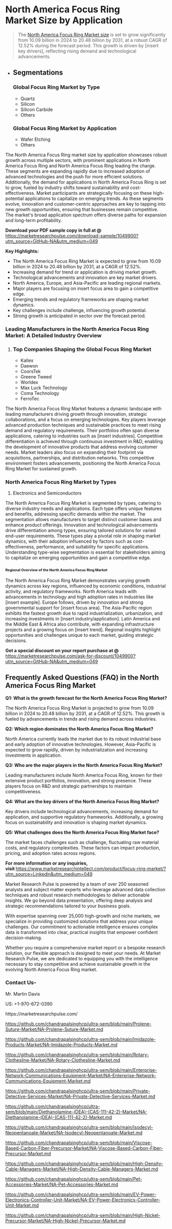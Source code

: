 


<h1>North America Focus Ring Market&nbsp;Size by Application</h1><blockquote><p>The <a href="https://marketresearchpulse.com/download-sample/1049900?utm_source=GitHub-NA&amp;utm_medium=049">North America Focus Ring Market size</a> is set to grow significantly from 10.09 billion in 2024 to 20.48 billion by 2031, at a robust CAGR of 12.52% during the forecast period. This growth is driven by [insert key drivers], reflecting rising demand and technological advancements.</p></blockquote><ul><li><h2>Segmentations</h2><h3>Global Focus Ring Market by Type</h3><ul><li>Quartz</li><li>Silicon</li><li>Silicon Carbide</li><li>Others</li></ul><h3>Global Focus Ring Market by Application</h3><ul><li>Wafer Etching</li><li>Others</li></ul></li></ul><p>The North America Focus Ring market size by application showcases robust growth across multiple sectors, with prominent applications in North America Focus Ring and North America Focus Ring leading the charge. These segments are expanding rapidly due to increased adoption of advanced technologies and the push for more efficient solutions. Additionally, the demand for applications in North America Focus Ring is set to grow, fueled by industry shifts toward sustainability and cost-effectiveness. Market participants are strategically focusing on these high-potential applications to capitalize on emerging trends. As these segments evolve, innovation and customer-centric approaches are key to tapping into new growth opportunities, ensuring that businesses remain competitive. The market's broad application spectrum offers diverse paths for expansion and long-term profitability.</p><p><strong>Download your PDF sample copy in full at @ </strong><a href="https://marketresearchpulse.com/download-sample/1049900?utm_source=GitHub-NA&amp;utm_medium=049">https://marketresearchpulse.com/download-sample/1049900?utm_source=GitHub-NA&amp;utm_medium=049</a></p><p><strong>Key Highlights: </strong></p><ul><li>The North America Focus Ring Market is expected to grow from 10.09 billion in 2024 to 20.48 billion by 2031, at a CAGR of 12.52%.</li><li>Increasing demand for trend or application is driving market growth.</li><li>Technological advancements and innovation are key market drivers.</li><li>North America, Europe, and Asia-Pacific are leading regional markets.</li><li>Major players are focusing on insert focus area to gain a competitive edge.</li><li>Emerging trends and regulatory frameworks are shaping market dynamics.</li><li>Key challenges include challenge, influencing growth potential.</li><li>Strong growth is anticipated in sector over the forecast period.</li></ul><h3>Leading Manufacturers in the North America Focus Ring Market: A Detailed Industry Overview</h3><ol><li><h3>Top Companies Shaping the Global Focus Ring Market </h3><ul><li>Kallex</li><li>Daewon</li><li>CoorsTek</li><li>Greene Tweed</li><li>Worldex</li><li>Max Luck Technology</li><li>Coma Technology</li><li>FerroTec</li></ul></li></ol><div class="flex max-w-full flex-col flex-grow"><div class="min-h-8 text-message flex w-full flex-col items-end gap-2 whitespace-normal break-words [.text-message+&amp;]:mt-5" dir="auto" data-message-author-role="assistant" data-message-id="fd8432e4-4910-450d-b182-61b7bfb0a01f" data-message-model-slug="gpt-4o"><div class="flex w-full flex-col gap-1 empty:hidden first:pt-[3px]"><div class="markdown prose w-full break-words dark:prose-invert light"><p>The North America Focus Ring Market features a dynamic landscape with leading manufacturers driving growth through innovation, strategic collaborations, and a focus on emerging technologies. Key players leverage advanced production techniques and sustainable practices to meet rising demand and regulatory requirements. Their portfolios often span diverse applications, catering to industries such as [insert industries]. Competitive differentiation is achieved through continuous investment in R&amp;D, enabling the development of innovative products that address evolving customer needs. Market leaders also focus on expanding their footprint via acquisitions, partnerships, and distribution networks. This competitive environment fosters advancements, positioning the North America Focus Ring Market for sustained growth.</p></div></div></div></div><h3>North America Focus Ring Market by Types</h3><ol><li>Electronics and Semiconductors</li></ol><div class="flex max-w-full flex-col flex-grow"><div class="min-h-8 text-message flex w-full flex-col items-end gap-2 whitespace-normal break-words [.text-message+&amp;]:mt-5" dir="auto" data-message-author-role="assistant" data-message-id="084470be-0bb7-4664-bddf-5156b4f41249" data-message-model-slug="gpt-4o-mini"><div class="flex w-full flex-col gap-1 empty:hidden first:pt-[3px]"><div class="markdown prose w-full break-words dark:prose-invert light"><p>The North America Focus Ring Market is segmented by types, catering to diverse industry needs and applications. Each type offers unique features and benefits, addressing specific demands within the market. The segmentation allows manufacturers to target distinct customer bases and enhance product offerings. Innovation and technological advancements drive differentiation among types, ensuring tailored solutions for varied end-user requirements. These types play a pivotal role in shaping market dynamics, with their adoption influenced by factors such as cost-effectiveness, performance, and suitability for specific applications. Understanding type-wise segmentation is essential for stakeholders aiming to capitalize on emerging opportunities and gain a competitive edge.</p></div></div></div></div><h3><span style="font-size: 11px;">Regional Overview of the North America Focus Ring Market</span></h3><div class="flex max-w-full flex-col flex-grow"><div class="min-h-8 text-message flex w-full flex-col items-end gap-2 whitespace-normal break-words [.text-message+&amp;]:mt-5" dir="auto" data-message-author-role="assistant" data-message-id="e9038762-ce64-4e30-91c9-9bd413514231" data-message-model-slug="gpt-4o-mini"><div class="flex w-full flex-col gap-1 empty:hidden first:pt-[3px]"><div class="markdown prose w-full break-words dark:prose-invert light"><p>The North America Focus Ring Market demonstrates varying growth dynamics across key regions, influenced by economic conditions, industrial activity, and regulatory frameworks. North America leads with advancements in technology and high adoption rates in industries like [insert example]. Europe follows, driven by innovation and strong governmental support for [insert focus area]. The Asia-Pacific region exhibits the fastest growth due to rapid industrialization, urbanization, and increasing investments in [insert industry/application]. Latin America and the Middle East &amp; Africa also contribute, with expanding infrastructure projects and a growing focus on [insert trend]. Regional insights highlight opportunities and challenges unique to each market, guiding strategic decisions.</p></div></div></div></div><p><strong>Get a special discount on your report purchase at @ </strong><a href="https://marketresearchpulse.com/ask-for-discount/1049900?utm_source=GitHub-NA&amp;utm_medium=049">https://marketresearchpulse.com/ask-for-discount/1049900?utm_source=GitHub-NA&amp;utm_medium=049</a></p><h2>Frequently Asked Questions (FAQ) in the North America Focus Ring Market</h2><p><strong>Q1: What is the growth forecast for the North America Focus Ring Market?</strong></p><p>The North America Focus Ring Market is projected to grow from 10.09 billion in 2024 to 20.48 billion by 2031, at a CAGR of 12.52%. This growth is fueled by advancements in trends and rising demand across industries.</p><p><strong>Q2: Which region dominates the North America Focus Ring Market?</strong></p><p>North America currently leads the market due to its robust industrial base and early adoption of innovative technologies. However, Asia-Pacific is expected to grow rapidly, driven by industrialization and increasing investments in application.</p><p><strong>Q3: Who are the major players in the North America Focus Ring Market?</strong></p><p>Leading manufacturers include North America Focus Ring, known for their extensive product portfolios, innovation, and strong presence. These players focus on R&amp;D and strategic partnerships to maintain competitiveness.</p><p><strong>Q4: What are the key drivers of the North America Focus Ring Market?</strong></p><p>Key drivers include technological advancements, increasing demand for application, and supportive regulatory frameworks. Additionally, a growing focus on sustainability and innovation is shaping market dynamics.</p><p><strong>Q5: What challenges does the North America Focus Ring Market face?</strong></p><p>The market faces challenges such as challenge, fluctuating raw material costs, and regulatory complexities. These factors can impact production, pricing, and adoption rates across regions.</p><p><strong>For more information or any inquiries, visit&nbsp;</strong><a href="https://www.marketresearchintellect.com/product/focus-ring-market/?utm_source=Linkedin&utm_medium=049">https://www.marketresearchintellect.com/product/focus-ring-market/?utm_source=Linkedin&utm_medium=049</a></p><p>Market Research Pulse is powered by a team of over 250 seasoned analysts and subject matter experts who leverage advanced data collection techniques and robust research methodologies to deliver actionable insights. We go beyond data presentation, offering deep analysis and strategic recommendations tailored to your business goals.</p><p>With expertise spanning over 25,000 high-growth and niche markets, we specialize in providing customized solutions that address your unique challenges. Our commitment to actionable intelligence ensures complex data is transformed into clear, practical insights that empower confident decision-making.</p><p>Whether you require a comprehensive market report or a bespoke research solution, our flexible approach is designed to meet your needs. At Market Research Pulse, we are dedicated to equipping you with the intelligence necessary to stay competitive and achieve sustainable growth in the evolving North America Focus Ring market.</p><h3><strong>Contact Us-</strong></h3><p>Mr. Martin Davis</p><p>US: +1-970-672-0390</p><p>https://marketresearchpulse.com/</p><p><a href="https://github.com/chandrapalsinghcp/ultra-sem/blob/main/Prolene-Suture-Market/NA-Prolene-Suture-Market.md">https://github.com/chandrapalsinghcp/ultra-sem/blob/main/Prolene-Suture-Market/NA-Prolene-Suture-Market.md</a></p><p><a href="https://github.com/chandrapalsinghcp/ultra-sem/blob/main/Imidazole-Products-Market/NA-Imidazole-Products-Market.md">https://github.com/chandrapalsinghcp/ultra-sem/blob/main/Imidazole-Products-Market/NA-Imidazole-Products-Market.md</a></p><p><a href="https://github.com/chandrapalsinghcp/ultra-sem/blob/main/Rotary-Clothesline-Market/NA-Rotary-Clothesline-Market.md">https://github.com/chandrapalsinghcp/ultra-sem/blob/main/Rotary-Clothesline-Market/NA-Rotary-Clothesline-Market.md</a></p><p><a href="https://github.com/chandrapalsinghcp/ultra-sem/blob/main/Enterprise-Network-Communications-Equipment-Market/NA-Enterprise-Network-Communications-Equipment-Market.md">https://github.com/chandrapalsinghcp/ultra-sem/blob/main/Enterprise-Network-Communications-Equipment-Market/NA-Enterprise-Network-Communications-Equipment-Market.md</a></p><p><a href="https://github.com/chandrapalsinghcp/ultra-sem/blob/main/Private-Detective-Services-Market/NA-Private-Detective-Services-Market.md">https://github.com/chandrapalsinghcp/ultra-sem/blob/main/Private-Detective-Services-Market/NA-Private-Detective-Services-Market.md</a></p><p><a href="https://github.com/chandrapalsinghcp/ultra-sem/blob/main/Diethanolamine-(DEA)-(CAS-111-42-2)-Market/NA-Diethanolamine-(DEA)-(CAS-111-42-2)-Market.md">https://github.com/chandrapalsinghcp/ultra-sem/blob/main/Diethanolamine-(DEA)-(CAS-111-42-2)-Market/NA-Diethanolamine-(DEA)-(CAS-111-42-2)-Market.md</a></p><p><a href="https://github.com/chandrapalsinghcp/ultra-sem/blob/main/Isodecyl-Neopentanoate-Market/NA-Isodecyl-Neopentanoate-Market.md">https://github.com/chandrapalsinghcp/ultra-sem/blob/main/Isodecyl-Neopentanoate-Market/NA-Isodecyl-Neopentanoate-Market.md</a></p><p><a href="https://github.com/chandrapalsinghcp/ultra-sem/blob/main/Viscose-Based-Carbon-Fiber-Precursor-Market/NA-Viscose-Based-Carbon-Fiber-Precursor-Market.md">https://github.com/chandrapalsinghcp/ultra-sem/blob/main/Viscose-Based-Carbon-Fiber-Precursor-Market/NA-Viscose-Based-Carbon-Fiber-Precursor-Market.md</a></p><p><a href="https://github.com/chandrapalsinghcp/ultra-sem/blob/main/High-Density-Cable-Managers-Market/NA-High-Density-Cable-Managers-Market.md">https://github.com/chandrapalsinghcp/ultra-sem/blob/main/High-Density-Cable-Managers-Market/NA-High-Density-Cable-Managers-Market.md</a></p><p><a href="https://github.com/chandrapalsinghcp/ultra-sem/blob/main/Pet-Accessories-Market/NA-Pet-Accessories-Market.md">https://github.com/chandrapalsinghcp/ultra-sem/blob/main/Pet-Accessories-Market/NA-Pet-Accessories-Market.md</a></p><p><a href="https://github.com/chandrapalsinghcp/ultra-sem/blob/main/EV-Power-Electronics-Controller-Unit-Market/NA-EV-Power-Electronics-Controller-Unit-Market.md">https://github.com/chandrapalsinghcp/ultra-sem/blob/main/EV-Power-Electronics-Controller-Unit-Market/NA-EV-Power-Electronics-Controller-Unit-Market.md</a></p><p><a href="https://github.com/chandrapalsinghcp/ultra-sem/blob/main/High-Nickel-Precursor-Market/NA-High-Nickel-Precursor-Market.md">https://github.com/chandrapalsinghcp/ultra-sem/blob/main/High-Nickel-Precursor-Market/NA-High-Nickel-Precursor-Market.md</a></p>
